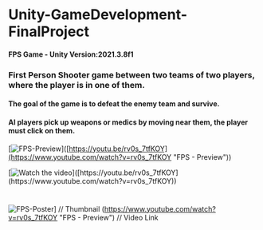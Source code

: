 # Unity-GameDevelopment-FinalProject
#### FPS Game - Unity Version:2021.3.8f1
### First Person Shooter game between two teams of two players, where the player is in one of them.
#### The goal of the game is to defeat the enemy team and survive.
#### AI players pick up weapons or medics by moving near them, the player must click on them.

	

[![FPS-Preview](https://user-images.githubusercontent.com/75164307/194331722-33401959-521a-4be4-bb79-284d3d6fb3df.jpg)]([https://youtu.be/rv0s_7tfKOY](https://www.youtube.com/watch?v=rv0s_7tfKOY "FPS - Preview"))

[![Watch the video]([https://i.imgur.com/vKb2F1B.png](https://user-images.githubusercontent.com/75164307/194331722-33401959-521a-4be4-bb79-284d3d6fb3df.jpg))]([https://youtu.be/rv0s_7tfKOY](https://www.youtube.com/watch?v=rv0s_7tfKOY))
#
![FPS-Poster](https://user-images.githubusercontent.com/75164307/194331722-33401959-521a-4be4-bb79-284d3d6fb3df.jpg)] // Thumbnail
(https://www.youtube.com/watch?v=rv0s_7tfKOY "FPS - Preview")    // Video Link
